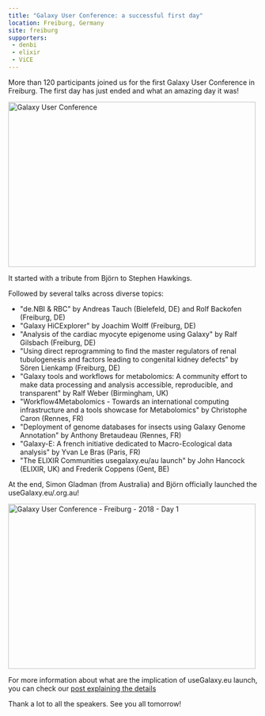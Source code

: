 ```yaml
---
title: "Galaxy User Conference: a successful first day"
location: Freiburg, Germany
site: freiburg
supporters:
 - denbi
 - elixir
 - ViCE
---
```


More than 120 participants joined us for the first Galaxy User Conference in Freiburg. The first day has just ended and what an amazing day it was!

<div class="multiple-img">
<a data-flickr-embed="true"  href="https://www.flickr.com/photos/134305289@N03/albums/72157666749418028" title="Galaxy User Conference"><img src="https://farm5.staticflickr.com/4786/39930400815_5788c882b6.jpg" width="500" height="333" alt="Galaxy User Conference"></a><script async src="//embedr.flickr.com/assets/client-code.js" charset="utf-8"></script>
</div>

It started with a tribute from Björn to Stephen Hawkings.

Followed by several talks across diverse topics:

- "de.NBI & RBC" by Andreas Tauch (Bielefeld, DE) and Rolf Backofen (Freiburg, DE)
- "Galaxy HiCExplorer" by Joachim Wolff (Freiburg, DE)
- "Analysis of the cardiac myocyte epigenome using Galaxy" by Ralf Gilsbach (Freiburg, DE)
- "Using direct reprogramming to find the master regulators of renal tubulogenesis and factors leading to congenital kidney defects" by Sören Lienkamp (Freiburg, DE)
- "Galaxy tools and workflows for metabolomics: A community effort to make data processing and analysis accessible, reproducible, and transparent" by Ralf Weber (Birmingham, UK)
- "Workflow4Metabolomics - Towards an international computing infrastructure and a tools showcase for Metabolomics" by Christophe Caron (Rennes, FR)
- "Deployment of genome databases for insects using Galaxy Genome Annotation" by Anthony Bretaudeau (Rennes, FR)
- "Galaxy-E: A french initiative dedicated to Macro-Ecological data analysis" by Yvan Le Bras (Paris, FR)
- "The ELIXIR Communities usegalaxy.eu/au launch" by John Hancock (ELIXIR, UK) and Frederik Coppens (Gent, BE)

At the end, Simon Gladman (from Australia) and Björn officially launched the useGalaxy.eu/.org.au!

<div class="multiple-img">
    <a data-flickr-embed="true"  href="https://www.flickr.com/photos/134305289@N03/39931636715/in/datetaken/" title="Galaxy User Conference - Freiburg - 2018 - Day 1"><img src="https://farm5.staticflickr.com/4771/39931636715_2f6af569f6.jpg" width="500" height="333" alt="Galaxy User Conference - Freiburg - 2018 - Day 1"></a><script async src="//embedr.flickr.com/assets/client-code.js" charset="utf-8"></script>
</div>

For more information about what are the implication of useGalaxy.eu launch, you can check our [post explaining the details](/posts/2018/03/15/usegalaxy-eu/)

Thank a lot to all the speakers. See you all tomorrow!

